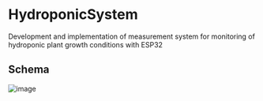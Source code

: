 # HydroponicSystem

Development and implementation of measurement system for monitoring of hydroponic plant growth conditions with ESP32


## Schema

![image](https://user-images.githubusercontent.com/37253833/218163364-d8ea55b1-cdf3-4091-a022-25eae7784d33.png)

